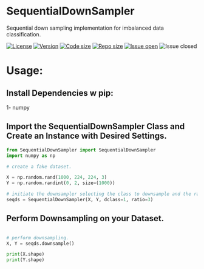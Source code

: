 # SequentialDownSampler
Sequential down sampling implementation for imbalanced data classification.

[![License](https://img.shields.io/github/license/KiLJ4EdeN/SequentialDownSampler)](https://img.shields.io/github/license/KiLJ4EdeN/SequentialDownSampler) [![Version](https://img.shields.io/github/v/tag/KiLJ4EdeN/SequentialDownSampler)](https://img.shields.io/github/v/tag/KiLJ4EdeN/SequentialDownSampler) [![Code size](https://img.shields.io/github/languages/code-size/KiLJ4EdeN/SequentialDownSampler)](https://img.shields.io/github/languages/code-size/KiLJ4EdeN/SequentialDownSampler) [![Repo size](https://img.shields.io/github/repo-size/KiLJ4EdeN/SequentialDownSampler)](https://img.shields.io/github/repo-size/KiLJ4EdeN/SequentialDownSampler) [![Issue open](https://img.shields.io/github/issues/KiLJ4EdeN/SequentialDownSampler)](https://img.shields.io/github/issues/KiLJ4EdeN/SequentialDownSampler)
![Issue closed](https://img.shields.io/github/issues-closed/KiLJ4EdeN/SequentialDownSampler)


# Usage:
## Install Dependencies w pip:

1- numpy


## Import the SequentialDownSampler Class and Create an Instance with Desired Settings.
```python
from SequentialDownSampler import SequentialDownSampler
import numpy as np

# create a fake dataset.

X = np.random.rand(1000, 224, 224, 3)
Y = np.random.randint(0, 2, size=(1000))

# initiate the downsampler selecting the class to downsample and the ratio.
seqds = SequentialDownSampler(X, Y, dclass=1, ratio=3)
```


## Perform Downsampling on your Dataset.
```python

# perform downsampling.
X, Y = seqds.downsample()

print(X.shape)
print(Y.shape)
```
